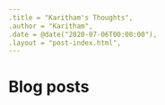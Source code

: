 ```yaml
---
.title = "Karitham's Thoughts",
.author = "Karitham",
.date = @date("2020-07-06T00:00:00"),
.layout = "post-index.html",
---
```

# Blog posts
